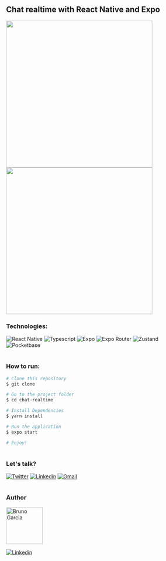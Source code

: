 ## Chat realtime with React Native and Expo


<img src="https://github.com/Brunowilliang/chat-realtime/assets/41432581/99f25039-aef5-42ca-abe6-2e8e7c70f937" width="400"> <img src="https://github.com/Brunowilliang/chat-realtime/assets/41432581/5e5a14ab-a489-4b3d-8ee3-df07134edcb7" width="400">


### Technologies:
<img src="https://img.shields.io/badge/React%20Native-0.71.8-0077B5?style=flat-square&logo=react&logoColor=white" alt="React Native" /> <img src="https://img.shields.io/badge/Typescript-4.9.4-0077B5?style=flat-square&logo=typescript&logoColor=white" alt="Typescript" /> <img src="https://img.shields.io/badge/Expo-48.0.15-0077B5?style=flat-square&logo=expo&logoColor=white" alt="Expo" /> <img src="https://img.shields.io/badge/Expo%20Router-1.5.3-0077B5?style=flat-square&logo=expo&logoColor=white" alt="Expo Router" /> <img src="https://img.shields.io/badge/Zustand-4.3.8-0077B5?style=flat-square&logo=zustand&logoColor=white" alt="Zustand" /> <img src="https://img.shields.io/badge/Pocketbase-0.15.0-0077B5?style=flat-square&logo=pocketbase&logoColor=white"
  alt="Pocketbase" />

#

### How to run:
<!-- coloque o código abaixo -->
```bash
# Clone this repository
$ git clone

# Go to the project folder
$ cd chat-realtime

# Install Dependencies
$ yarn install

# Run the application
$ expo start

# Enjoy!
```

#

### Let's talk?

[![Twitter](https://img.shields.io/badge/Twitter-1DA1F2?style=for-the-badge&logo=twitter&logoColor=white)](https://twitter.com/brunowgarcia)
[![Linkedin](https://img.shields.io/badge/LinkedIn-0077B5?style=for-the-badge&logo=linkedin&logoColor=white)](https://www.linkedin.com/in/brunowilliang/)
[![Gmail](https://img.shields.io/badge/Mail-0077B5?style=for-the-badge&logo=gmail&logoColor=white)](mailto:eu@brunowillian.com)

#

### Author
<img src="https://avatars.githubusercontent.com/brunowilliang" alt="Bruno Garcia" width="100px" />
<br/>

[![Linkedin](https://img.shields.io/badge/Bruno-author-0077B5?style=for-the-badge&logo=github&logoColor=white)](https://github.com/Brunowilliang/)
